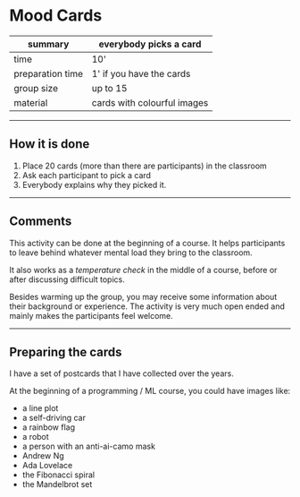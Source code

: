 
# Mood Cards

| summary | everybody picks a card |
|---------|------------------------|
| time  | 10' |
| preparation time  | 1' if you have the cards |
| group size | up to 15 |
| material | cards with colourful images |

----

## How it is done

1. Place 20 cards (more than there are participants) in the classroom
2. Ask each participant to pick a card
3. Everybody explains why they picked it.

----

## Comments

This activity can be done at the beginning of a course.
It helps participants to leave behind whatever mental load they bring to the classroom.

It also works as a *temperature check* in the middle of a course, before or after discussing difficult topics.

Besides warming up the group, you may receive some information about their background or experience.
The activity is very much open ended and mainly makes the participants feel welcome.

----

## Preparing the cards

I have a set of postcards that I have collected over the years.

At the beginning of a programming / ML course, you could have images like:

* a line plot
* a self-driving car
* a rainbow flag
* a robot
* a person with an anti-ai-camo mask
* Andrew Ng
* Ada Lovelace
* the Fibonacci spiral
* the Mandelbrot set

